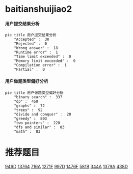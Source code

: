 # baitianshuijiao2

<!-- tabs:start -->



#### **用户提交结果分析**

```mermaid
pie title 用户提交结果分析
    "Accepted" :  30
    "Rejected" :  0
    "Wrong answer" :  18
    "Runtime error" :  1
    "Time limit exceeded" :  0
    "Memory limit exceeded" :  0
    "Compilation error" :  1
    "Partial" :  0
```

#### **用户做题类型偏好分析**

```mermaid
pie title 用户做题类型偏好分析
    "binary search" :  337
    "dp" :  460
    "graphs" :  72
    "trees" :  92
    "divide and conquer" :  20
    "greedy" :  803
    "two pointers" :  220
    "dfs and similar" :  83
    "math" :  83
```



<!-- tabs:end -->
# 推荐题目
[946D](https://codeforces.com/contest/946/problem/D)
[13764](https://codeforces.com/contest/1376/problem/4)
[716A](https://codeforces.com/contest/716/problem/A)
[1271F](https://codeforces.com/contest/1271/problem/F)
[997D](https://codeforces.com/contest/997/problem/D)
[1476F](https://codeforces.com/contest/1476/problem/F)
[581B](https://codeforces.com/contest/581/problem/B)
[344A](https://codeforces.com/contest/344/problem/A)
[1379A](https://codeforces.com/contest/1379/problem/A)
[438D](https://codeforces.com/contest/438/problem/D)
